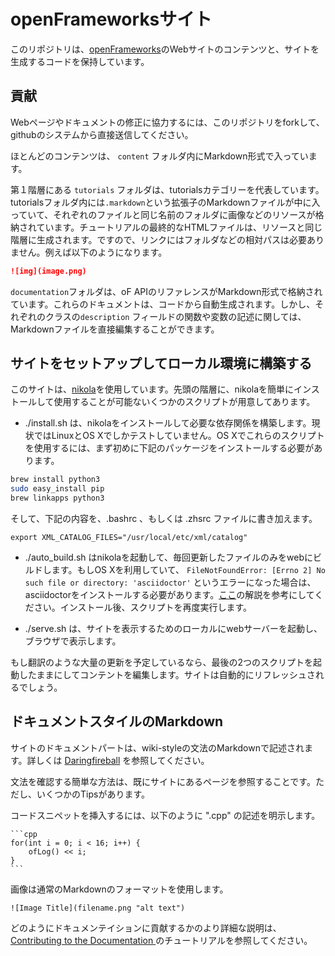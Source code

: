 # openFrameworksサイト

このリポジトリは、[openFrameworks](http://openFrameworks.cc/)のWebサイトのコンテンツと、サイトを生成するコードを保持しています。

## 貢献

Webページやドキュメントの修正に協力するには、このリポジトリをforkして、githubのシステムから直接送信してください。

ほとんどのコンテンツは、 `content` フォルダ内にMarkdown形式で入っています。

第１階層にある `tutorials` フォルダは、tutorialsカテゴリーを代表しています。tutorialsフォルダ内には`.markdown`という拡張子のMarkdownファイルが中に入っていて、それぞれのファイルと同じ名前のフォルダに画像などのリソースが格納されています。チュートリアルの最終的なHTMLファイルは、リソースと同じ階層に生成されます。ですので、リンクにはフォルダなどの相対パスは必要ありません。例えば以下のようになります。

```md
![img](image.png)
```

`documentation`フォルダは、oF APIのリファレンスがMarkdown形式で格納されています。これらのドキュメントは、コードから自動生成されます。しかし、それぞれのクラスの`description` フィールドの関数や変数の記述に関しては、Markdownファイルを直接編集することができます。

## サイトをセットアップしてローカル環境に構築する

このサイトは、[nikola](https://getnikola.com)を使用しています。先頭の階層に、nikolaを簡単にインストールして使用することが可能ないくつかのスクリプトが用意してあります。

- ./install.sh は、nikolaをインストールして必要な依存関係を構築します。現状ではLinuxとOS Xでしかテストしていません。OS Xでこれらのスクリプトを使用するには、まず初めに下記のパッケージをインストールする必要があります。

```bash
brew install python3
sudo easy_install pip
brew linkapps python3
```

そして、下記の内容を、.bashrc 、もしくは .zhsrc ファイルに書き加えます。

`export XML_CATALOG_FILES="/usr/local/etc/xml/catalog"`


- ./auto_build.sh はnikolaを起動して、毎回更新したファイルのみをwebにビルドします。もしOS Xを利用していて、  `FileNotFoundError: [Errno 2] No such file or directory: 'asciidoctor'` というエラーになった場合は、asciidoctorをインストールする必要があります。[ここ](http://asciidoctor.org/docs/install-asciidoctor-macosx/)の解説を参考にしてください。インストール後、スクリプトを再度実行します。

- ./serve.sh は、サイトを表示するためのローカルにwebサーバーを起動し、ブラウザで表示します。

もし翻訳のような大量の更新を予定しているなら、最後の2つのスクリプトを起動したままにしてコンテントを編集します。サイトは自動的にリフレッシュされるでしょう。

## ドキュメントスタイルのMarkdown

サイトのドキュメントパートは、wiki-styleの文法のMarkdownで記述されます。詳しくは [Daringfireball](http://daringfireball.net/projects/markdown/) を参照してください。

文法を確認する簡単な方法は、既にサイトにあるページを参照することです。ただし、いくつかのTipsがあります。

コードスニペットを挿入するには、以下のように ".cpp" の記述を明示します。

	```cpp
	for(int i = 0; i < 16; i++) {
		ofLog() << i;
	}
	```

画像は通常のMarkdownのフォーマットを使用します。

    ![Image Title](filename.png "alt text")

どのようにドキュメンテイションに貢献するかのより詳細な説明は、 [Contributing to the Documentation ](http://www.openframeworks.cc/tutorials/developers/003_contributing_to_the_documentation.html)のチュートリアルを参照してください。
